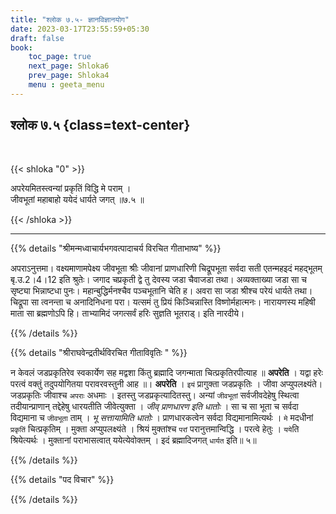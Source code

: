 ```yaml
---
title: "श्लोक ७.५- ज्ञानविज्ञानयोग"
date: 2023-03-17T23:55:59+05:30
draft: false
book:
    toc_page: true
    next_page: Shloka6
    prev_page: Shloka4
    menu : geeta_menu
---
```




## श्लोक ७.५ {class=text-center}

<br/>

{{< shloka  "0"  >}}

अपरेयमितस्त्वन्यां प्रकृतिं विद्धि मे पराम् ।  
जीवभूतां महाबाहो ययेदं धार्यते जगत् ॥७.५ ॥

{{< /shloka >}}

---


{{% details "श्रीमन्मध्वाचार्यभगवत्पादाचर्य विरचित  गीताभाष्य" %}}

अपराऽनुत्तमा। वक्ष्यमाणामपेक्ष्य जीवभूता श्रीः जीवानां प्राणधारिणी 
चिद्रूपभूता सर्वदा सती एतन्महइदं महद्भूतम् बृ.उ.2।4।12 इति श्रुतेः। 
जगाद चप्रकृती द्वे तु देवस्य जडा चैवाजडा तथा। 
अव्यक्ताख्या जडा सा च सृष्ट्या भिन्नाष्टधा पुनः। 
महान्बुद्धिर्मनश्चैव पञ्चभूतानि चेति ह। अवरा सा जडा श्रीश्च परेयं धार्यते तथा। 
चिद्रूपा सा त्वनन्ता च अनादिनिधना परा। 
यत्समं तु प्रियं किञ्चिन्नास्ति विष्णोर्महात्मनः। 
नारायणस्य महिषी माता सा ब्रह्मणोऽपि हि। 
ताभ्यामिदं जगत्सर्वं हरिः सुज्ञति भूतराड्। इति नारदीये।

{{% /details %}}



{{% details "श्रीराघवेन्द्रतीर्थविरचित गीताविवृतिः " %}}

न केवलं जडप्रकृतिरेव स्वकार्येण सह 
मद्वशा किंतु ब्रह्मादि जगन्माता
चित्प्रकृतिरपीत्याह ॥ **अपरेति** । 
यद्वा हरेः परत्वं वक्तुं तदुपयोगितया
परावरवस्तुनी आह ॥। **अपरेति** । `इयं` प्रागुक्ता जडप्रकृतिः । 
जीवा अप्युपलक्ष्यंते। जडप्रकृतिः जीवाश्च `अपराः` अधमाः । 
इतस्तु जडप्रकृत्यादितस्तु।
अन्यां `जीवभूतां` सर्वजीवदेहेषु स्थित्वा तदीयान्प्राणान्‌ 
तद्देहेषु धारयतीति जीवेत्युक्ता । 
*जीव्‌ प्राणधारण इति धातोः* । सा च सा भूता च सर्वदा
विद्यमाना च `जीवभूता` ताम्‌ । *भू सत्तायामिति धातोः* । 
प्राणधारकत्वेन सर्वदा विद्यमानामित्यर्थः । 
`मे` मदधीनां `प्रकृतिं` चित्प्रकृतिम्‌ । मुक्ता
अप्युपलक्ष्यंते । श्रियं मुक्तांश्च `परां` परानुत्तमान्विद्धि । 
परत्वे हेतुः । `यये`ति श्रियेत्यर्थः । मुक्तानां पराभासत्वात्‌ 
ययेत्येवोक्तम्‌ । इदं ब्रह्मादिजगत् `धार्यत`
इति॥ ५॥

{{% /details %}}



{{% details "पद विचार" %}}


{{% /details %}}
